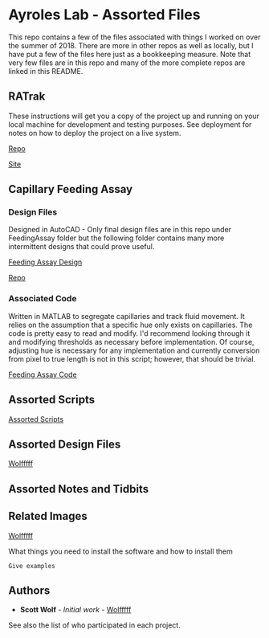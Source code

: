 # Ayroles Lab - Assorted Files

This repo contains a few of the files associated with things I worked on over the summer of 2018. There are more in other repos as well as locally, but I have put a few of the files here just as a bookkeeping measure. Note that very few files are in this repo and many of the more complete repos are linked in this README.

## RATrak

These instructions will get you a copy of the project up and running on your local machine for development and testing purposes. See deployment for notes on how to deploy the project on a live system.


[Repo](https://github.com/Wolfffff/RATrak)


[Site](https://wolfffff.github.io/RATrak/)

## Capillary Feeding Assay

### Design Files
Designed in AutoCAD - Only final design files are in this repo under FeedingAssay folder but the following folder contains many more intermittent designs that could prove useful.


[Feeding Assay Design](https://github.com/Wolfffff/Ayroles-Lab/tree/master/FeedingAssay/DesignFiles)


[Repo](https://github.com/Wolfffff/AC_DM)

### Associated Code
Written in MATLAB to segregate capillaries and track fluid movement. It relies on the assumption that a specific hue only exists on capillaries. The code is pretty easy to read and modify. I'd recommend looking through it and modifying thresholds as necessary before implementation. Of course, adjusting hue is necessary for any implementation and currently conversion from pixel to true length is not in this script; however, that should be trivial.

[Feeding Assay Code](https://github.com/Wolfffff/Ayroles-Lab/tree/master/FeedingAssay/Code)

## Assorted Scripts
[Assorted Scripts](https://github.com/Wolfffff/Ayroles-Lab/tree/master/AssortedScripts)

## Assorted Design Files
[Wolfffff](https://github.com/Wolfffff)

## Assorted Notes and Tidbits

## Related Images
[Wolfffff](https://github.com/Wolfffff)


What things you need to install the software and how to install them

```
Give examples
```

## Authors

* **Scott Wolf** - *Initial work* - [Wolfffff](https://github.com/Wolfffff)

See also the list of who participated in each project.

